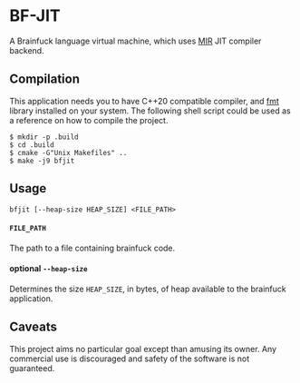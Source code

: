 # BF-JIT

A Brainfuck language virtual machine, which uses [MIR](https://github.com/vnmakarov/mir) JIT compiler backend.

## Compilation

This application needs you to have C++20 compatible compiler, and [fmt](https://github.com/fmtlib/fmt) library installed
on your system. The following shell script could be used as a reference on how to compile the project.

```shell
$ mkdir -p .build
$ cd .build
$ cmake -G"Unix Makefiles" ..
$ make -j9 bfjit
```

## Usage

`bfjit [--heap-size HEAP_SIZE] <FILE_PATH>`

#### `FILE_PATH`

The path to a file containing brainfuck code.

#### **optional** `--heap-size`

Determines the size `HEAP_SIZE`, in bytes, of heap available to the brainfuck application. 

## Caveats

This project aims no particular goal except than amusing its owner. Any commercial use is discouraged and safety of the
software is not guaranteed.
